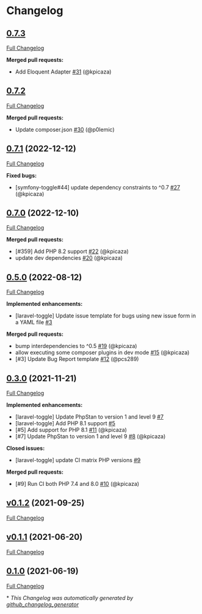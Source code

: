 # Changelog

## [0.7.3](https://github.com/pheature-flags/laravel-toggle/tree/0.7.3)

[Full Changelog](https://github.com/pheature-flags/laravel-toggle/compare/0.7.2...0.7.3)

**Merged pull requests:**

- Add Eloquent Adapter [\#31](https://github.com/pheature-flags/laravel-toggle/pull/31) (@kpicaza)

## [0.7.2](https://github.com/pheature-flags/laravel-toggle/tree/0.7.2)

[Full Changelog](https://github.com/pheature-flags/laravel-toggle/compare/0.7.1...0.7.2)

**Merged pull requests:**

- Update composer.json [\#30](https://github.com/pheature-flags/laravel-toggle/pull/30) (@p0lemic)

## [0.7.1](https://github.com/pheature-flags/laravel-toggle/tree/0.7.1) (2022-12-12)

[Full Changelog](https://github.com/pheature-flags/laravel-toggle/compare/0.7.0...0.7.1)

**Fixed bugs:**

- \[symfony-toggle\#44\] update dependency constraints to ^0.7 [\#27](https://github.com/pheature-flags/laravel-toggle/pull/27) (@kpicaza)

## [0.7.0](https://github.com/pheature-flags/laravel-toggle/tree/0.7.0) (2022-12-10)

[Full Changelog](https://github.com/pheature-flags/laravel-toggle/compare/0.5.0...0.7.0)

**Merged pull requests:**

- \[\#359\] Add PHP 8.2 support [\#22](https://github.com/pheature-flags/laravel-toggle/pull/22) (@kpicaza)
- update dev dependencies [\#20](https://github.com/pheature-flags/laravel-toggle/pull/20) (@kpicaza)

## [0.5.0](https://github.com/pheature-flags/laravel-toggle/tree/0.5.0) (2022-08-12)

[Full Changelog](https://github.com/pheature-flags/laravel-toggle/compare/0.3.0...0.5.0)

**Implemented enhancements:**

- \[laravel-toggle\] Update issue template for bugs using new issue form in a YAML file [\#3](https://github.com/pheature-flags/laravel-toggle/issues/3)

**Merged pull requests:**

- bump interdependencies to ^0.5 [\#19](https://github.com/pheature-flags/laravel-toggle/pull/19) (@kpicaza)
- allow executing some composer plugins in dev mode [\#15](https://github.com/pheature-flags/laravel-toggle/pull/15) (@kpicaza)
- \[\#3\] Update Bug Report template [\#12](https://github.com/pheature-flags/laravel-toggle/pull/12) (@pcs289)

## [0.3.0](https://github.com/pheature-flags/laravel-toggle/tree/0.3.0) (2021-11-21)

[Full Changelog](https://github.com/pheature-flags/laravel-toggle/compare/v0.1.2...0.3.0)

**Implemented enhancements:**

- \[laravel-toggle\] Update PhpStan to version 1 and level 9 [\#7](https://github.com/pheature-flags/laravel-toggle/issues/7)
- \[laravel-toggle\] Add PHP 8.1 support [\#5](https://github.com/pheature-flags/laravel-toggle/issues/5)
- \[\#5\] Add support for PHP 8.1 [\#11](https://github.com/pheature-flags/laravel-toggle/pull/11) (@kpicaza)
- \[\#7\] Update PhpStan to version 1 and level 9 [\#8](https://github.com/pheature-flags/laravel-toggle/pull/8) (@kpicaza)

**Closed issues:**

- \[laravel-toggle\] update CI matrix PHP versions [\#9](https://github.com/pheature-flags/laravel-toggle/issues/9)

**Merged pull requests:**

- \[\#9\] Run CI both PHP 7.4 and 8.0 [\#10](https://github.com/pheature-flags/laravel-toggle/pull/10) (@kpicaza)

## [v0.1.2](https://github.com/pheature-flags/laravel-toggle/tree/v0.1.2) (2021-09-25)

[Full Changelog](https://github.com/pheature-flags/laravel-toggle/compare/v0.1.1...v0.1.2)

## [v0.1.1](https://github.com/pheature-flags/laravel-toggle/tree/v0.1.1) (2021-06-20)

[Full Changelog](https://github.com/pheature-flags/laravel-toggle/compare/0.1.0...v0.1.1)

## [0.1.0](https://github.com/pheature-flags/laravel-toggle/tree/0.1.0) (2021-06-19)

[Full Changelog](https://github.com/pheature-flags/laravel-toggle/compare/98a35bed735abeab6125016150423007c8d958f8...0.1.0)



\* *This Changelog was automatically generated by [github_changelog_generator](https://github.com/github-changelog-generator/github-changelog-generator)*
